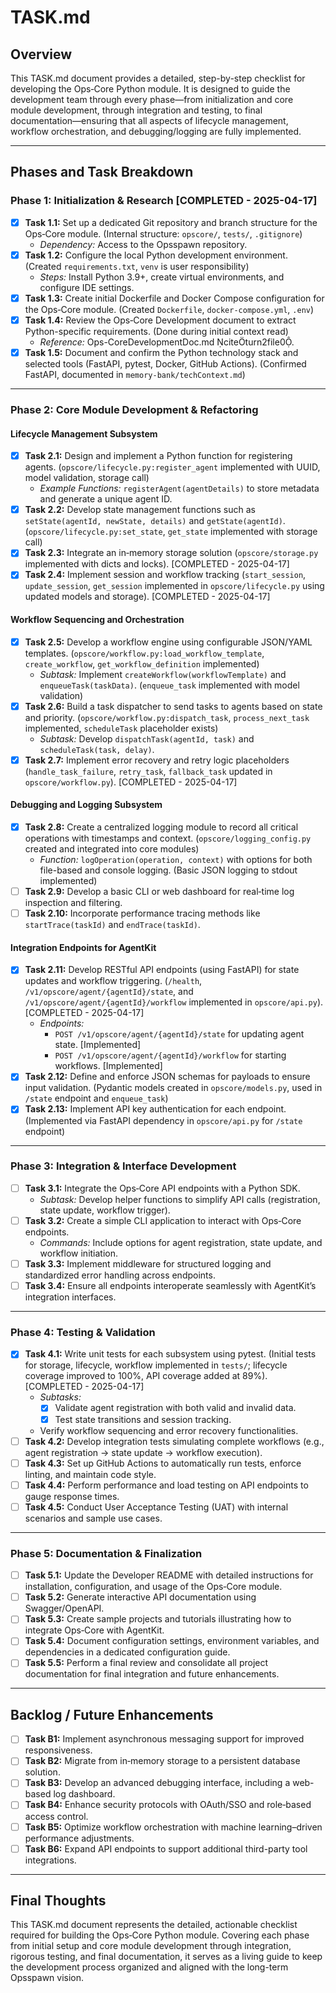 # TASK.md

## Overview
This TASK.md document provides a detailed, step-by-step checklist for developing the Ops‑Core Python module. It is designed to guide the development team through every phase—from initialization and core module development, through integration and testing, to final documentation—ensuring that all aspects of lifecycle management, workflow orchestration, and debugging/logging are fully implemented.

---

## Phases and Task Breakdown

### Phase 1: Initialization & Research [COMPLETED - 2025-04-17]
- [X] **Task 1.1:** Set up a dedicated Git repository and branch structure for the Ops‑Core module. (Internal structure: `opscore/`, `tests/`, `.gitignore`)
  - *Dependency:* Access to the Opsspawn repository.
- [X] **Task 1.2:** Configure the local Python development environment. (Created `requirements.txt`, `venv` is user responsibility)
  - *Steps:* Install Python 3.9+, create virtual environments, and configure IDE settings.
- [X] **Task 1.3:** Create initial Dockerfile and Docker Compose configuration for the Ops‑Core module. (Created `Dockerfile`, `docker-compose.yml`, `.env`)
- [X] **Task 1.4:** Review the Ops‑Core Development document to extract Python-specific requirements. (Done during initial context read)
  - *Reference:* Ops-CoreDevelopmentDoc.md citeturn2file0.
- [X] **Task 1.5:** Document and confirm the Python technology stack and selected tools (FastAPI, pytest, Docker, GitHub Actions). (Confirmed FastAPI, documented in `memory-bank/techContext.md`)

---

### Phase 2: Core Module Development & Refactoring

#### Lifecycle Management Subsystem
- [X] **Task 2.1:** Design and implement a Python function for registering agents. (`opscore/lifecycle.py:register_agent` implemented with UUID, model validation, storage call)
  - *Example Functions:* `registerAgent(agentDetails)` to store metadata and generate a unique agent ID.
- [X] **Task 2.2:** Develop state management functions such as `setState(agentId, newState, details)` and `getState(agentId)`. (`opscore/lifecycle.py:set_state`, `get_state` implemented with storage call)
- [X] **Task 2.3:** Integrate an in‑memory storage solution (`opscore/storage.py` implemented with dicts and locks). [COMPLETED - 2025-04-17]
- [X] **Task 2.4:** Implement session and workflow tracking (`start_session`, `update_session`, `get_session` implemented in `opscore/lifecycle.py` using updated models and storage). [COMPLETED - 2025-04-17]

#### Workflow Sequencing and Orchestration
- [X] **Task 2.5:** Develop a workflow engine using configurable JSON/YAML templates. (`opscore/workflow.py:load_workflow_template`, `create_workflow`, `get_workflow_definition` implemented)
  - *Subtask:* Implement `createWorkflow(workflowTemplate)` and `enqueueTask(taskData)`. (`enqueue_task` implemented with model validation)
- [X] **Task 2.6:** Build a task dispatcher to send tasks to agents based on state and priority. (`opscore/workflow.py:dispatch_task`, `process_next_task` implemented, `scheduleTask` placeholder exists)
  - *Subtask:* Develop `dispatchTask(agentId, task)` and `scheduleTask(task, delay)`.
- [X] **Task 2.7:** Implement error recovery and retry logic placeholders (`handle_task_failure`, `retry_task`, `fallback_task` updated in `opscore/workflow.py`). [COMPLETED - 2025-04-17]

#### Debugging and Logging Subsystem
- [X] **Task 2.8:** Create a centralized logging module to record all critical operations with timestamps and context. (`opscore/logging_config.py` created and integrated into core modules)
  - *Function:* `logOperation(operation, context)` with options for both file-based and console logging. (Basic JSON logging to stdout implemented)
- [ ] **Task 2.9:** Develop a basic CLI or web dashboard for real‑time log inspection and filtering.
- [ ] **Task 2.10:** Incorporate performance tracing methods like `startTrace(taskId)` and `endTrace(taskId)`.

#### Integration Endpoints for AgentKit
 - [X] **Task 2.11:** Develop RESTful API endpoints (using FastAPI) for state updates and workflow triggering. (`/health`, `/v1/opscore/agent/{agentId}/state`, and `/v1/opscore/agent/{agentId}/workflow` implemented in `opscore/api.py`). [COMPLETED - 2025-04-17]
   - *Endpoints:*
     - `POST /v1/opscore/agent/{agentId}/state` for updating agent state. [Implemented]
     - `POST /v1/opscore/agent/{agentId}/workflow` for starting workflows. [Implemented]
- [X] **Task 2.12:** Define and enforce JSON schemas for payloads to ensure input validation. (Pydantic models created in `opscore/models.py`, used in `/state` endpoint and `enqueue_task`)
- [X] **Task 2.13:** Implement API key authentication for each endpoint. (Implemented via FastAPI dependency in `opscore/api.py` for `/state` endpoint)

---

### Phase 3: Integration & Interface Development

- [ ] **Task 3.1:** Integrate the Ops‑Core API endpoints with a Python SDK.
  - *Subtask:* Develop helper functions to simplify API calls (registration, state update, workflow trigger).
- [ ] **Task 3.2:** Create a simple CLI application to interact with Ops‑Core endpoints.
  - *Commands:* Include options for agent registration, state update, and workflow initiation.
- [ ] **Task 3.3:** Implement middleware for structured logging and standardized error handling across endpoints.
- [ ] **Task 3.4:** Ensure all endpoints interoperate seamlessly with AgentKit’s integration interfaces.

---

### Phase 4: Testing & Validation

 - [X] **Task 4.1:** Write unit tests for each subsystem using pytest. (Initial tests for storage, lifecycle, workflow implemented in `tests/`; lifecycle coverage improved to 100%, API coverage added at 89%). [COMPLETED - 2025-04-17]
   - *Subtasks:*
     - [X] Validate agent registration with both valid and invalid data.
     - [X] Test state transitions and session tracking.
    - Verify workflow sequencing and error recovery functionalities.
- [ ] **Task 4.2:** Develop integration tests simulating complete workflows (e.g., agent registration → state update → workflow execution).
- [ ] **Task 4.3:** Set up GitHub Actions to automatically run tests, enforce linting, and maintain code style.
- [ ] **Task 4.4:** Perform performance and load testing on API endpoints to gauge response times.
- [ ] **Task 4.5:** Conduct User Acceptance Testing (UAT) with internal scenarios and sample use cases.

---

### Phase 5: Documentation & Finalization

- [ ] **Task 5.1:** Update the Developer README with detailed instructions for installation, configuration, and usage of the Ops‑Core module.
- [ ] **Task 5.2:** Generate interactive API documentation using Swagger/OpenAPI.
- [ ] **Task 5.3:** Create sample projects and tutorials illustrating how to integrate Ops‑Core with AgentKit.
- [ ] **Task 5.4:** Document configuration settings, environment variables, and dependencies in a dedicated configuration guide.
- [ ] **Task 5.5:** Perform a final review and consolidate all project documentation for final integration and future enhancements.

---

## Backlog / Future Enhancements
- [ ] **Task B1:** Implement asynchronous messaging support for improved responsiveness.
- [ ] **Task B2:** Migrate from in‑memory storage to a persistent database solution.
- [ ] **Task B3:** Develop an advanced debugging interface, including a web-based log dashboard.
- [ ] **Task B4:** Enhance security protocols with OAuth/SSO and role‑based access control.
- [ ] **Task B5:** Optimize workflow orchestration with machine learning–driven performance adjustments.
- [ ] **Task B6:** Expand API endpoints to support additional third-party tool integrations.

---

## Final Thoughts
This TASK.md document represents the detailed, actionable checklist required for building the Ops‑Core Python module. Covering each phase from initial setup and core module development through integration, rigorous testing, and final documentation, it serves as a living guide to keep the development process organized and aligned with the long-term Opsspawn vision.